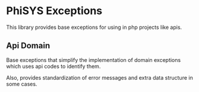 # PhiSYS Exceptions
This library provides base exceptions for using in php projects like apis.

## Api Domain
Base exceptions that simplify the implementation of domain exceptions which uses api codes to identify them.

Also, provides standardization of error messages and extra data structure in some cases.
